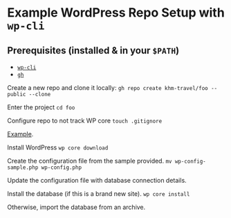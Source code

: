 # Example WordPress Repo Setup with `wp-cli`

## Prerequisites (installed & in your `$PATH`)
- [`wp-cli`](https://make.wordpress.org/cli/handbook/)
- [`gh`](https://cli.github.com/manual/)

Create a new repo and clone it locally:
`gh repo create khm-travel/foo --public --clone`

Enter the project
`cd foo`

Configure repo to not track WP core
`touch .gitignore`

[Example](https://github.com/github/gitignore/blob/main/WordPress.gitignore).

Install WordPress
`wp core download`

Create the configuration file from the sample provided.
`mv wp-config-sample.php wp-config.php`

Update the configuration file with database connection details.

Install the database (if this is a brand new site).
`wp core install`

Otherwise, import the database from an archive.

